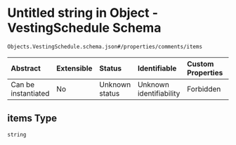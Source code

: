 # Untitled string in Object - VestingSchedule Schema

```txt
Objects.VestingSchedule.schema.json#/properties/comments/items
```

| Abstract            | Extensible | Status         | Identifiable            | Custom Properties | Additional Properties | Access Restrictions | Defined In                                                                                            |
| :------------------ | :--------- | :------------- | :---------------------- | :---------------- | :-------------------- | :------------------ | :---------------------------------------------------------------------------------------------------- |
| Can be instantiated | No         | Unknown status | Unknown identifiability | Forbidden         | Allowed               | none                | [VestingSchedule.schema.json\*](../schema/objects/VestingSchedule.schema.json "open original schema") |

## items Type

`string`
